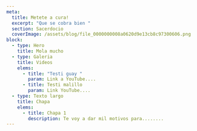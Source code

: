 ```yaml
---
meta:
  title: Metete a cura!
  excerpt: "Que se cobra bien "
  section: Sacerdocio
  coverImage: /assets/blog/file_0000000008a0620d9e13cb8c97300606.png
block:
  - type: Hero
    title: Mola mucho
  - type: Galeria
    title: Videos
    elems:
      - title: "Testi guay "
        param: Link a YouTube....
      - title: Testi malillo
        param: Link YouTube....
  - type: Texto largo
    title: Chapa
    elems:
      - title: Chapa 1
        description: Te voy a dar mil motivos para........
---
```

